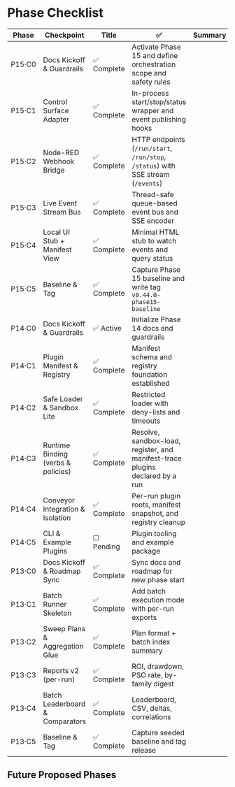 # Phase Checklist

| Phase | Checkpoint | Title | ✅ | Summary |
|--------|-------------|-------|---|----------|
| P15·C0 | Docs Kickoff & Guardrails | ✅ Complete | Activate Phase 15 and define orchestration scope and safety rules |
| P15·C1 | Control Surface Adapter | ✅ Complete | In-process start/stop/status wrapper and event publishing hooks |
| P15·C2 | Node-RED Webhook Bridge | ✅ Complete | HTTP endpoints (`/run/start`, `/run/stop`, `/status`) with SSE stream (`/events`) |
| P15·C3 | Live Event Stream Bus | ✅ Complete | Thread-safe queue-based event bus and SSE encoder |
| P15·C4 | Local UI Stub + Manifest View | ✅ Complete | Minimal HTML stub to watch events and query status |
| P15·C5 | Baseline & Tag | ✅ Complete | Capture Phase 15 baseline and write tag `v0.44.0-phase15-baseline` |
| P14·C0 | Docs Kickoff & Guardrails | ✅ Active | Initialize Phase 14 docs and guardrails |
| P14·C1 | Plugin Manifest & Registry | ✅ Complete | Manifest schema and registry foundation established |
| P14·C2 | Safe Loader & Sandbox Lite | ✅ Complete | Restricted loader with deny-lists and timeouts |
| P14·C3 | Runtime Binding (verbs & policies) | ✅ Complete | Resolve, sandbox-load, register, and manifest-trace plugins declared by a run |
| P14·C4 | Conveyor Integration & Isolation | ✅ Complete | Per-run plugin roots, manifest snapshot, and registry cleanup |
| P14·C5 | CLI & Example Plugins | ☐ Pending | Plugin tooling and example package |
| P13·C0 | Docs Kickoff & Roadmap Sync | ✅ Complete | Sync docs and roadmap for new phase start |
| P13·C1 | Batch Runner Skeleton | ✅ Complete | Add batch execution mode with per-run exports |
| P13·C2 | Sweep Plans & Aggregation Glue | ✅ Complete | Plan format + batch index summary |
| P13·C3 | Reports v2 (per-run) | ✅ Complete | ROI, drawdown, PSO rate, by-family digest |
| P13·C4 | Batch Leaderboard & Comparators | ✅ Complete | Leaderboard, CSV, deltas, correlations |
| P13·C5 | Baseline & Tag | ✅ Complete | Capture seeded baseline and tag release |

## Future Proposed Phases
